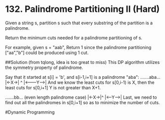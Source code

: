 # 132. Palindrome Partitioning II (Hard)
Given a string s, partition s such that every substring of the partition is a palindrome.

Return the minimum cuts needed for a palindrome partitioning of s.

For example, given s = "aab",
Return 1 since the palindrome partitioning ["aa","b"] could be produced using 1 cut.

##Solution (from tqlong, idea is too great to miss)
This DP algorithm utilizes the symmetry property of palindrome.

Say that it started at s[i] = 'b', and s[i-1,i+1] is a palindrome "aba":
.......aba...
|<-X->| ^
|<---Y-->|
And we know the least cuts for s[0,i-1) is X, then the least cuts for s[0,i+1] Y is not greater than X+1.

.......bb... (even length palindrome case)
|<-X->|^
|<--Y-->|
Last, we need to find out all the palindromes in s[0,i+1] so as to minimize the number of cuts.

#Dynamic Programming
